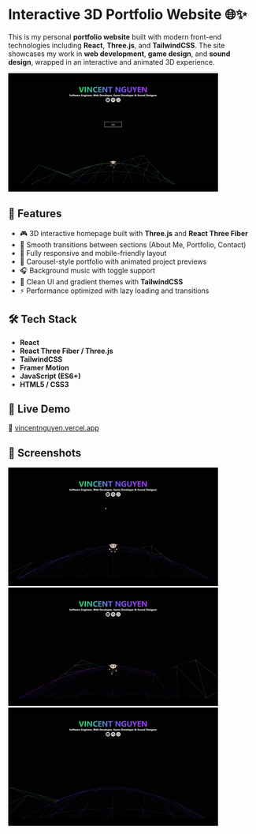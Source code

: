 # Interactive 3D Portfolio Website 🌐✨

This is my personal **portfolio website** built with modern front-end technologies including **React**, **Three.js**, and **TailwindCSS**. The site showcases my work in **web development**, **game design**, and **sound design**, wrapped in an interactive and animated 3D experience.

![Portfolio Preview](./src/assets/portfolioThreeJS.gif)

## 🌟 Features

- 🎮 3D interactive homepage built with **Three.js** and **React Three Fiber**
- 🧭 Smooth transitions between sections (About Me, Portfolio, Contact)
- 📱 Fully responsive and mobile-friendly layout
- 💼 Carousel-style portfolio with animated project previews
- 🎧 Background music with toggle support
- 🎨 Clean UI and gradient themes with **TailwindCSS**
- ⚡ Performance optimized with lazy loading and transitions

## 🛠️ Tech Stack

- **React**
- **React Three Fiber / Three.js**
- **TailwindCSS**
- **Framer Motion**
- **JavaScript (ES6+)**
- **HTML5 / CSS3**

## 🚀 Live Demo

🔗 [vincentnguyen.vercel.app](https://vincentnguyen.vercel.app/)

## 📸 Screenshots

![3D Portfolio Preview](./src/assets/portfolioThreeJS1.gif)
![3D Portfolio Preview](./src/assets/portfolioThreeJS2.gif)
![3D Portfolio Preview](./src/assets/portfolioThreeJS3.gif)



